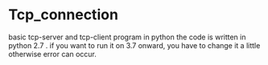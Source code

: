 # Tcp_connection
basic tcp-server and tcp-client program in python 
the code is written in python 2.7 .
if you want to run it on 3.7 onward, you have to change it a little otherwise error can occur. 
